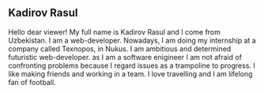 ## Kadirov Rasul

Hello dear viewer! My full name is Kadirov Rasul and I come from Uzbekistan. I am a web-developer. Nowadays,  I am doing my internship at a company called Texnopos,
in Nukus. I am ambitious and determined futuristic web-developer. as I am a software enigineer I am not afraid of confronting problems because I regard issues as a
trampoline to progress. I like making friends and working in a team. I love travelling and I am lifelong fan of football.


